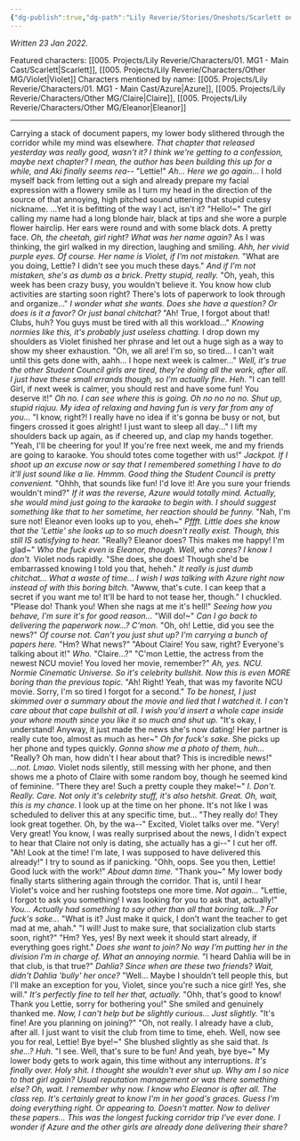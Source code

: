 ```yaml
---
{"dg-publish":true,"dg-path":"Lily Reverie/Stories/Oneshots/Scarlett oneshot.md","permalink":"/lily-reverie/stories/oneshots/scarlett-oneshot/","created":"2024-01-20T04:29:35.374-03:00","updated":"2024-01-20T04:29:35.374-03:00"}
---
```


*Written 23 Jan 2022.*

Featured characters: [[005. Projects/Lily Reverie/Characters/01. MG1 - Main Cast/Scarlett\|Scarlett]], [[005. Projects/Lily Reverie/Characters/Other MG/Violet\|Violet]]
Characters mentioned by name: [[005. Projects/Lily Reverie/Characters/01. MG1 - Main Cast/Azure\|Azure]], [[005. Projects/Lily Reverie/Characters/Other MG/Claire\|Claire]], [[005. Projects/Lily Reverie/Characters/Other MG/Eleanor\|Eleanor]]

----

Carrying a stack of document papers, my lower body slithered through the corridor while my mind was elsewhere. *That chapter that released yesterday was really good, wasn't it? I think we're getting to a confession, maybe next chapter? I mean, the author has been building this up for a while, and Aki finally seems rea--*
"Lettie!"
*Ah... Here we go again...*
I hold myself back from letting out a sigh and already prepare my facial expression with a flowery smile as I turn my head in the direction of the source of that annoying, high pitched sound uttering that stupid cutesy nickname. ...Yet it is befitting of the way I act, isn't it?
"Hello!~"
The girl calling my name had a long blonde hair, black at tips and she wore a purple flower hairclip. Her ears were round and with some black dots. A pretty face. *Oh, the cheetah, girl right? What was her name again?* As I was thinking, the girl walked in my direction, laughing and smiling. *Ahh, her vivid purple eyes. Of course. Her name is Violet, if I'm not mistaken.*
"What are you doing, Lettie? I didn't see you much these days."
*And if I'm not mistaken, she's as dumb as a brick. Pretty stupid, really.*
"Oh, yeah, this week has been crazy busy, you wouldn't believe it. You know how club activities are starting soon right? There's lots of paperwork to look through and organize..."
*I wonder what she wants. Does she have a question? Or does is it a favor? Or just banal chitchat?*
"Ah! True, I forgot about that! Clubs, huh? You guys must be tired with all this workload..."
*Knowing normies like this, it's probably just useless chatting.*
I drop down my shoulders as Violet finished her phrase and let out a huge sigh as a way to show my sheer exhaustion.
"Oh, we all are! I'm so, so tired... I can't wait until this gets done with, aahh... I hope next week is calmer..."
*Well, it's true the other Student Council girls are tired, they're doing all the work, after all. I just have these small errands though, so I'm actually fine. Heh.*
"I can tell! Girl, if next week is calmer, you should rest and have some fun! You deserve it!"
*Oh no. I can see where this is going. Oh no no no no. Shut up, stupid riajuu. My idea of relaxing and having fun is very far from any of you...*
"I know, right?! I really have no idea if it's gonna be busy or not, but fingers crossed it goes alright! I just want to sleep all day..."
I lift my shoulders back up again, as if cheered up, and clap my hands together.
"Yeah, I'll be cheering for you! If you're free next week, me and my friends are going to karaoke. You should totes come together with us!"
*Jackpot.
If I shoot up an excuse now or say that I remembered something I have to do it'll just sound like a lie. Hmmm. Good thing the Student Council is pretty convenient.*
"Ohhh, that sounds like fun! I'd love it! Are you sure your friends wouldn't mind?"
*If it was the reverse, Azure would totally mind. Actually, she would mind just going to the karaoke to begin with. I should suggest something like that to her sometime, her reaction should be funny.*
"Nah, I'm sure not! Eleanor even looks up to you, eheh~"
*Pffft. Little does she know that the 'Lettie' she looks up to so much doesn't really exist. Though, this still IS satisfying to hear.*
"Really? Eleanor does? This makes me happy! I'm glad~"
*Who the fuck even is Eleanor, though. Well, who cares? I know I don't.*
Violet nods rapidly.
"She does, she does! Though she'd be embarrassed knowing I told you that, heheh."
*It really is just dumb chitchat... What a waste of time... I wish I was talking with Azure right now instead of with this boring bitch.*
"Awww, that's cute. I can keep that a secret if you want me to! It'll be hard to not tease her, though."
I chuckled.
"Please do! Thank you! When she nags at me it's hell!"
*Seeing how you behave, I'm sure it's for good reason...*
"Will do!~"
*Can I go back to delivering the paperwork now...? C'mon.*
"Oh, oh! Lettie, did you see the news?"
*Of course not. Can't you just shut up? I'm carrying a bunch of papers here.*
"Hm? What news?"
"About Claire! You saw, right? Everyone's talking about it!"
*Who.*
"Claire...?"
"C'mon Lettie, the actress from the newest NCU movie! You loved her movie, remember?"
*Ah, yes. NCU. Normie Cinematic Universe. So it's celebrity bullshit. Now this is even MORE boring than the previous topic.*
"Ah! Right! Yeah, that was my favorite NCU movie. Sorry, I'm so tired I forgot for a second."
*To be honest, I just skimmed over a summary about the movie and lied that I watched it. I can't care about that cape bullshit at all. I wish you'd insert a whole cape inside your whore mouth since you like it so much and shut up.*
"It's okay, I understand! Anyway, it just made the news she's now dating! Her partner is really cute too, almost as much as her~"
*Oh for fuck's sake.*
She picks up her phone and types quickly. *Gonna show me a photo of them, huh...*
"Really? Oh man, how didn't I hear about that? This is incredible news!"
*...not. Lmao.*
Violet nods silently, still messing with her phone, and then shows me a photo of Claire with some random boy, though he seemed kind of feminine.
"There they are! Such a pretty couple they make!~"
*I. Don't. Really. Care. Not only it's celebrity stuff, it's also hetshit. Great. Oh, wait, this is my chance.*
I look up at the time on her phone. It's not like I was scheduled to deliver this at any specific time, but...
"They really do! They look great together. Oh, by the wa--"
Excited, Violet talks over me.
"Very! Very great! You know, I was really surprised about the news, I didn't expect to hear that Claire not only is dating, she actually has a gi--"
I cut her off.
"Ah! Look at the time! I'm late, I was supposed to have delivered this already!"
I try to sound as if panicking.
"Ohh, oops. See you then, Lettie! Good luck with the work!"
*About damn time.*
"Thank you~"
My lower body finally starts slithering again through the corridor. That is, until I hear Violet's voice and her rushing footsteps one more time.
*Not again...*
"Lettie, I forgot to ask you something! I was looking for you to ask that, actually!"
*You... Actually had something to say other than all that boring talk...? For fuck's sake...*
"What is it? Just make it quick, I don't want the teacher to get mad at me, ahah."
"I will! Just to make sure, that socialization club starts soon, right?"
"Hm? Yes, yes! By next week it should start already, if everything goes right."
*Does she want to join? No way I'm putting her in the division I'm in charge of. What an annoying normie.*
"I heard Dahlia will be in that club, is that true?"
*Dahlia? Since when are these two friends? Wait, didn't Dahlia 'bully' her once?*
"Well... Maybe I shouldn't tell people this, but I'll make an exception for you, Violet, since you're such a nice girl! Yes, she will."
*It's perfectly fine to tell her that, actually.*
"Ohh, that's good to know! Thank you Lettie, sorry for bothering you!"
She smiled and genuinely thanked me.
*Now, I can't help but be slightly curious... Just slightly.*
"It's fine! Are you planning on joining?"
"Oh, not really. I already have a club, after all. I just want to visit the club from time to time, eheh. Well, now see you for real, Lettie! Bye bye!~"
She blushed slightly as she said that.
*Is she...? Huh.*
"I see. Well, that's sure to be fun! And yeah, bye bye~"
My lower body gets to work again, this time without any interruptions.
*It's finally over. Holy shit. I thought she wouldn't ever shut up.
Why am I so nice to that girl again? Usual reputation management or was there something else?
Oh, wait. I remember why now.
I know who Eleanor is after all. The class rep.
It's certainly great to know I'm in her good's graces. Guess I'm doing everything right. Or appearing to. Doesn't matter.
Now to deliver these papers... This was the longest fucking corridor trip I've ever done. I wonder if Azure and the other girls are already done delivering their share?*